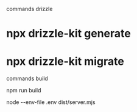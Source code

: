 commands drizzle

# npx drizzle-kit generate

# npx drizzle-kit migrate

commands build

npm run build

node --env-file .env dist/server.mjs
